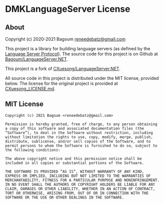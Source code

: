 # DMKLanguageServer License

## About

Copyright (c) 2020-2021 Bagoum <reneedebatz@gmail.com>

This project is a library for building language servers (as defined by the [Language Server Protocol](https://microsoft.github.io/language-server-protocol/)). The source code for this project is on Github at [Bagoum/LanguageServer.NET](https://github.com/Bagoum/LanguageServer.NET). 

This project is a fork of [CXuesong/LanguageServer.NET](https://github.com/CXuesong/LanguageServer.NET). 



All source code in this project is distributed under the MIT license, provided below. The license for the original project is provided at [CXuesong_LICENSE.md](CXuesong_LICENSE.md).



## MIT License

```
Copyright (c) 2021 Bagoum <reneedebatz@gmail.com>

Permission is hereby granted, free of charge, to any person obtaining a copy of this software and associated documentation files (the “Software”), to deal in the Software without restriction, including without limitation the rights to use, copy, modify, merge, publish, distribute, sublicense, and/or sell copies of the Software, and to permit persons to whom the Software is furnished to do so, subject to the following conditions:

The above copyright notice and this permission notice shall be included in all copies or substantial portions of the Software.

THE SOFTWARE IS PROVIDED “AS IS”, WITHOUT WARRANTY OF ANY KIND, EXPRESS OR IMPLIED, INCLUDING BUT NOT LIMITED TO THE WARRANTIES OF MERCHANTABILITY, FITNESS FOR A PARTICULAR PURPOSE AND NONINFRINGEMENT. IN NO EVENT SHALL THE AUTHORS OR COPYRIGHT HOLDERS BE LIABLE FOR ANY CLAIM, DAMAGES OR OTHER LIABILITY, WHETHER IN AN ACTION OF CONTRACT, TORT OR OTHERWISE, ARISING FROM, OUT OF OR IN CONNECTION WITH THE SOFTWARE OR THE USE OR OTHER DEALINGS IN THE SOFTWARE.
```

